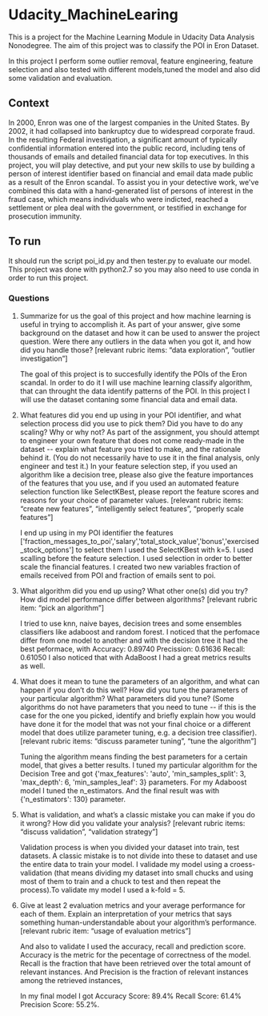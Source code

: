 # Udacity_MachineLearing

This is a project for the Machine Learning Module in Udacity Data Analysis Nonodegree. The aim of this project was to classify the POI in Eron Dataset. 

In this project I perform some outlier removal, feature engineering, feature selection and also tested with different models,tuned the model and also did some validation and evaluation.

## Context 

In 2000, Enron was one of the largest companies in the United States. By 2002, it had collapsed into bankruptcy due to widespread corporate fraud. In the resulting Federal investigation, a significant amount of typically confidential information entered into the public record, including tens of thousands of emails and detailed financial data for top executives. In this project, you will play detective, and put your new skills to use by building a person of interest identifier based on financial and email data made public as a result of the Enron scandal. To assist you in your detective work, we've combined this data with a hand-generated list of persons of interest in the fraud case, which means individuals who were indicted, reached a settlement or plea deal with the government, or testified in exchange for prosecution immunity.


## To run 

It should run the script poi_id.py and then tester.py to evaluate our model. This project was done with python2.7 so you may also need to use conda in order to run this project.

### Questions 

1. Summarize for us the goal of this project and how machine learning is useful in trying to accomplish it. As part of your answer, give some background on the dataset and how it can be used to answer the project question. Were there any outliers in the data when you got it, and how did you handle those? [relevant rubric items: “data exploration”, “outlier investigation”]

	The goal of this project is to succesfully identify the POIs of the Eron scandal. In order to do it I will use machine learning classify algorithm, that can throught the data identify patterns of the POI. In this project I will use the dataset contaning some financial data and email data.

2. What features did you end up using in your POI identifier, and what selection process did you use to pick them? Did you have to do any scaling? Why or why not? As part of the assignment, you should attempt to engineer your own feature that does not come ready-made in the dataset -- explain what feature you tried to make, and the rationale behind it. (You do not necessarily have to use it in the final analysis, only engineer and test it.) In your feature selection step, if you used an algorithm like a decision tree, please also give the feature importances of the features that you use, and if you used an automated feature selection function like SelectKBest, please report the feature scores and reasons for your choice of parameter values. [relevant rubric items: “create new features”, “intelligently select features”, “properly scale features”]

	I end up using in my POI identifier the features ['fraction_messages_to_poi','salary','total_stock_value','bonus','exercised_stock_options'] to select them I used the SelectKBest with k=5. I used scalling before the feature selection. I used selection in order to better scale the financial features. I created two new variables fraction of emails received from POI and fraction of emails sent to poi.


3. What algorithm did you end up using? What other one(s) did you try? How did model performance differ between algorithms? [relevant rubric item: “pick an algorithm”]

	I tried to use knn, naive bayes, decision trees and some ensembles classifiers like adaboost and random forest. I noticed that the perfomace differ from one model to another and with the decision tree it had the best peformace, with Accuracy: 0.89740 Precission: 0.61636 Recall: 0.61050 I also noticed that with AdaBoost I had a great metrics results as well.


4. What does it mean to tune the parameters of an algorithm, and what can happen if you don’t do this well? How did you tune the parameters of your particular algorithm? What parameters did you tune? (Some algorithms do not have parameters that you need to tune -- if this is the case for the one you picked, identify and briefly explain how you would have done it for the model that was not your final choice or a different model that does utilize parameter tuning, e.g. a decision tree classifier). [relevant rubric items: “discuss parameter tuning”, “tune the algorithm”]


	Tuning the algorithm means finding the best parameters for a certain model, that gives a better results. I tuned my particular algorithm for the Decision Tree and got {'max_features': 'auto', 'min_samples_split': 3, 'max_depth': 6, 'min_samples_leaf': 3} parameters. For my Adaboost model I tuned the n_estimators. And the final result was with {'n_estimators': 130} parameter.


5. What is validation, and what’s a classic mistake you can make if you do it wrong? How did you validate your analysis? [relevant rubric items: “discuss validation”, “validation strategy”]

	Validation process is when you divided your dataset into train, test datasets. A classic mistake is to not divide into these to dataset and use the entire data to train your model. I validade my model using a croess-validation (that means dividing my dataset into small chucks and using most of them to train and a chuck to test and then repeat the process).To validate my model I used a  k-fold = 5.

6. Give at least 2 evaluation metrics and your average performance for each of them. Explain an interpretation of your metrics that says something human-understandable about your algorithm’s performance. [relevant rubric item: “usage of evaluation metrics”]

	And also to validate I used the accuracy, recall and prediction score. Accuracy is the metric for the pecentage of correctness of the model. Recall is the fraction that have been retrieved over the total amount of relevant instances. And Precision is the  fraction of relevant instances among the retrieved instances,

	In my final model I got Accuracy Score: 89.4% Recall Score: 61.4% Precision Score: 55.2%.

